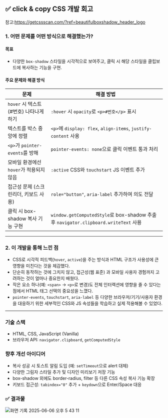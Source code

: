 ## ✅ click & copy CSS 개발 회고

참고:https://getcssscan.com/?ref=beautifulboxshadow_header_logo

### 1. 어떤 문제를 어떤 방식으로 해결했는가?

#### 목표

-   다양한 `box-shadow` 스타일을 시각적으로 보여주고, 클릭 시 해당 스타일을 클립보드에 복사하는 기능을 구현.

#### 주요 문제와 해결 방식

| 문제                                    | 해결 방법                                                                           |
| --------------------------------------- | ----------------------------------------------------------------------------------- |
| `hover` 시 텍스트(#번호) 나타나게 하기  | `:hover` 시 `opacity`로 `<p>#번호</p>` 표시                                         |
| 텍스트를 박스 중앙에 정렬               | `<p>`에 `display: flex`, `align-items`, `justify-content` 사용                      |
| `<p>`가 `pointer-events`를 방해         | `pointer-events: none`으로 클릭 이벤트 통과 처리                                    |
| 모바일 환경에선 `hover`가 적용되지 않음 | `:active` CSS와 `touchstart` JS 이벤트 추가                                         |
| 접근성 문제 (스크린리더, 키보드 사용)   | `role="button"`, `aria-label` 추가하여 의도 전달                                    |
| 클릭 시 box-shadow 복사 기능 구현       | `window.getComputedStyle`로 box-shadow 추출 후 `navigator.clipboard.writeText` 사용 |

---

### 2. 이 개발을 통해 느낀 점

-   CSS로 시각적 피드백(`hover`, `active`)을 주는 방식과 HTML 구조가 사용성에 큰 영향을 미친다는 것을 체감했다.
-   단순히 동작하는 것에 그치지 않고, 접근성(웹 표준) 과 모바일 사용자 경험까지 고려하는 것이 얼마나 중요한지 배웠다.
-   작은 요소 하나(예: `<span>` → `<p>`로 변경)도 전체 인터랙션에 영향을 줄 수 있다는 점에서 HTML 태그 선택의 중요성을 느꼈다.
-   `pointer-events`, `touchstart`, `aria-label` 등 다양한 브라우저/기기/사용자 환경을 대응하기 위한 세부적인 CSS와 JS 속성들을 학습하고 실제 적용해볼 수 있었다.

---

### 기술 스택

-   HTML, CSS, JavaScript (Vanilla)
-   브라우저 API: `navigator.clipboard`, `getComputedStyle`

### 향후 개선 아이디어

-   복사 성공 시 토스트 알림 도입 (예: `setTimeout`으로 alert 대체)
-   다양한 그림자 스타일 추가 및 디자인 미리보기 저장 기능
-   box-shadow 외에도 border-radius, filter 등 다른 CSS 속성 복사 기능 확장
-   키보드 접근성: `tabindex="0"` 추가 + `keydown`으로 Enter/Space 대응

### ✅ 결과물

![화면 기록 2025-06-06 오후 5 43 11](https://github.com/user-attachments/assets/6198648b-fd05-4e8e-9e19-a840b18c79e5)

